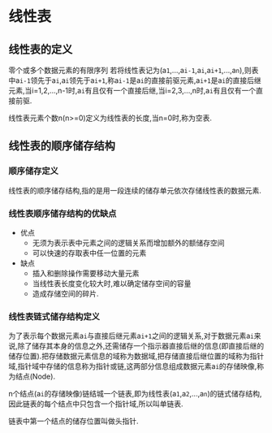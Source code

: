 # 线性表 #

## 线性表的定义 ##
零个或多个数据元素的有限序列
若将线性表记为(a`1`,...,a`i-1`,a`i`,a`i+1`,...,a`n`),则表中a`i-1`领先于a`i`,a`i`领先于a`i+1`,称a`i-1`是a`i`的直接前驱元素,a`i+1`是a`i`的直接后继元素,当i=1,2,...,n-1时,a`i`有且仅有一个直接后继,当i=2,3,...,n时,a`i`有且仅有一个直接前驱.

线性表元素个数n(n>=0)定义为线性表的长度,当n=0时,称为空表.

## 线性表的顺序储存结构 ##
### 顺序储存定义 ###
线性表的顺序储存结构,指的是用一段连续的储存单元依次存储线性表的数据元素.

### 线性表顺序储存结构的优缺点 ###
- 优点
	- 无须为表示表中元素之间的逻辑关系而增加额外的额储存空间
	- 可以快速的存取表中任一位置的元素
- 缺点
	- 插入和删除操作需要移动大量元素
	- 当线性表长度变化较大时,难以确定储存空间的容量
	- 造成存储空间的碎片.

### 线性表链式储存结构定义 ### 
为了表示每个数据元素a`i`与直接后继元素a`i+1`之间的逻辑关系,对于数据元素a`i`来说,除了储存其本身的信息之外,还需储存一个指示器直接后继的信息(即直接后继的储存位置).把存储数据元素信息的域称为数据域,把存储直接后继位置的域称为指针域,指针域中存储的信息称为指针或链,这两部分信息组成数据元素a`i`的存储映像,称为结点(Node).

n个结点(a`i`的存储映像)链结城一个链表,即为线性表(a`1`,a`2`,...,a`n`)的链式储存结构,因此链表的每个结点中只包含一个指针域,所以叫单链表.

链表中第一个结点的储存位置叫做头指针.